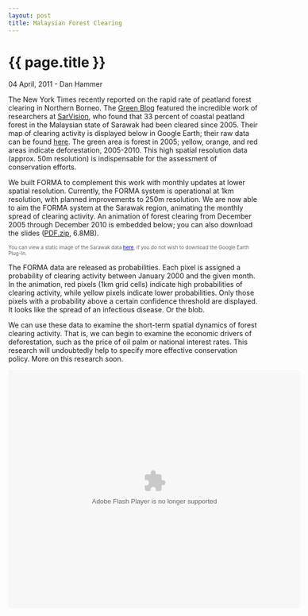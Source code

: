 ```yaml
---
layout: post
title: Malaysian Forest Clearing
---
```


{{ page.title }}
================


<p class="meta">04 April, 2011 - Dan Hammer</p>

The New York Times recently reported on the rapid rate of peatland forest clearing in Northern Borneo. The [Green Blog](http://goo.gl/kq286) featured the incredible work of researchers at [SarVision](http://www.sarvision.nl/), who found that 33 percent of coastal peatland forest in the Malaysian state of Sarawak had been cleared since 2005.  Their map of clearing activity is displayed below in Google Earth; their raw data can be found [here](http://goo.gl/yQfQQ).  The green area is forest in 2005; yellow, orange, and red areas indicate deforestation, 2005-2010.   This high spatial resolution data (approx. 50m resolution) is indispensable for the assessment of conservation efforts.
</br>

We built FORMA to complement this work with monthly updates at lower spatial resolution.  Currently, the FORMA system is operational at 1km resolution, with planned improvements to 250m resolution.  We are now able to aim the FORMA system at the Sarawak region, animating the monthly spread of clearing activity.  An animation of forest clearing from December 2005 through December 2010 is embedded below; you can also download the slides ([PDF.zip](http://dl.dropbox.com/u/5365589/sarawak.pdf.zip), 6.8MB). 

<font color="#606060" size="1">You can view a static image of the Sarawak data [<font color="0000FF">here</font>](http://dl.dropbox.com/u/5365589/sarawak-sarvision.png), if you do not wish to download the Google Earth Plug-In.</font>
<script src="http://www.gmodules.com/ig/ifr?url=http://code.google.com/apis/kml/embed/embedkmlgadget.xml&amp;up_kml_url=http%3A%2F%2Fdl.dropbox.com%2Fu%2F5365589%2Fkml%2Ftmp.kml&amp;up_view_mode=earth&amp;up_earth_2d_fallback=0&amp;up_earth_fly_from_space=1&amp;up_earth_show_nav_controls=1&amp;up_earth_show_buildings=0&amp;up_earth_show_terrain=1&amp;up_earth_show_roads=1&amp;up_earth_show_borders=1&amp;up_earth_sphere=earth&amp;up_maps_zoom_out=0&amp;up_maps_default_type=satellite&amp;synd=open&amp;w=579&amp;h=400&amp;title=&amp;border=%23ffffff%7C3px%2C1px+solid+%23999999&amp;output=js"></script>

The FORMA data are released as probabilities.  Each pixel is assigned a probability of clearing activity between January 2000 and the given month.  In the animation, red pixels (1km grid cells) indicate high probabilities of clearing activity, while yellow pixels indicate lower probabilities.  Only those pixels with a probability above a certain confidence threshold are displayed.  It looks like the spread of an infectious disease.  Or the blob.

We can use these data to examine the short-term spatial dynamics of forest clearing activity.  That is, we can begin to examine the economic drivers of deforestation, such as the price of oil palm or national interest rates.  This research will undoubtedly help to specify more effective conservation policy.  More on this research soon.

<object width="589" height="480" id="player"><param name="movie" value="http://www.authorstream.com/player.swf?p=939674_634376370339997500&pt=3" /><param name="allowfullscreen" value="true" /><param name="allowScriptAccess" value="always"/><embed src="http://www.authorstream.com/player.swf?p=939674_634376370339997500&pt=3" type="application/x-shockwave-flash" allowscriptaccess="always" allowfullscreen="true" width="589" height="480"></embed></object>

<!-- <div><h3 style="padding: 0px; margin: 3px;"><a href="http://www.authorstream.com/Presentation/danhammer-939646-forma-sarawak/" target="_blank" style="font:normal 18px,arial;"></a></h3><object width="589" height="480" id="player"><param name="movie" value="http://www.authorstream.com/player.swf?p=939646_634376350539997500&pt=3" /><param name="allowfullscreen" value="true" /><param name="allowScriptAccess" value="always"/><embed src="http://www.authorstream.com/player.swf?p=939646_634376350539997500&pt=3" type="application/x-shockwave-flash" allowscriptaccess="always" allowfullscreen="true" width="589" height="480"></embed></object><div  style="font-family: arial; font-style: normal; font-variant: normal; font-weight: normal;font-size: 11px; line-height: normal; font-size-adjust: none; font-stretch: normal;"> <a href="http://www.authorstream.com/" target="_blank"></a>  <a href="http://www.authorstream.com/User-Presentations/danhammer/" target="_blank"></a></div></div> -->

<!-- <object width="425" height="344"><param name="movie" value="http://www.youtube.com/v/bXQMrbiP-3M?hl=en&fs=1"></param><param name="allowFullScreen" value="true"></param><param name="allowscriptaccess" value="always"></param><embed src="http://www.youtube.com/v/bXQMrbiP-3M?hl=en&fs=1" type="application/x-shockwave-flash" allowscriptaccess="always" allowfullscreen="true" width="586" height="400"></embed></object> -->
